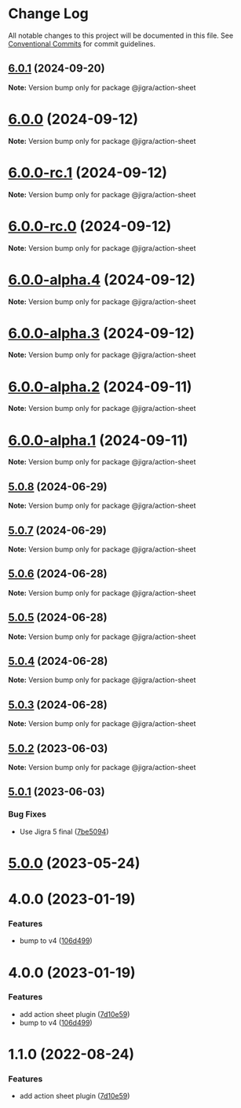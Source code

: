 # Change Log

All notable changes to this project will be documented in this file.
See [Conventional Commits](https://conventionalcommits.org) for commit guidelines.

## [6.0.1](https://github.com/familyjs/jigra-plugins/compare/@jigra/action-sheet@6.0.0...@jigra/action-sheet@6.0.1) (2024-09-20)

**Note:** Version bump only for package @jigra/action-sheet

# [6.0.0](https://github.com/familyjs/jigra-plugins/compare/@jigra/action-sheet@6.0.0-rc.1...@jigra/action-sheet@6.0.0) (2024-09-12)

**Note:** Version bump only for package @jigra/action-sheet

# [6.0.0-rc.1](https://github.com/familyjs/jigra-plugins/compare/@jigra/action-sheet@6.0.0-rc.0...@jigra/action-sheet@6.0.0-rc.1) (2024-09-12)

**Note:** Version bump only for package @jigra/action-sheet

# [6.0.0-rc.0](https://github.com/familyjs/jigra-plugins/compare/@jigra/action-sheet@6.0.0-alpha.4...@jigra/action-sheet@6.0.0-rc.0) (2024-09-12)

**Note:** Version bump only for package @jigra/action-sheet

# [6.0.0-alpha.4](https://github.com/familyjs/jigra-plugins/compare/@jigra/action-sheet@6.0.0-alpha.3...@jigra/action-sheet@6.0.0-alpha.4) (2024-09-12)

**Note:** Version bump only for package @jigra/action-sheet

# [6.0.0-alpha.3](https://github.com/familyjs/jigra-plugins/compare/@jigra/action-sheet@6.0.0-alpha.2...@jigra/action-sheet@6.0.0-alpha.3) (2024-09-12)

**Note:** Version bump only for package @jigra/action-sheet

# [6.0.0-alpha.2](https://github.com/familyjs/jigra-plugins/compare/@jigra/action-sheet@6.0.0-alpha.1...@jigra/action-sheet@6.0.0-alpha.2) (2024-09-11)

**Note:** Version bump only for package @jigra/action-sheet

# [6.0.0-alpha.1](https://github.com/familyjs/jigra-plugins/compare/@jigra/action-sheet@5.0.8...@jigra/action-sheet@6.0.0-alpha.1) (2024-09-11)

**Note:** Version bump only for package @jigra/action-sheet

## [5.0.8](https://github.com/familyjs/jigra-plugins/compare/@jigra/action-sheet@5.0.7...@jigra/action-sheet@5.0.8) (2024-06-29)

**Note:** Version bump only for package @jigra/action-sheet

## [5.0.7](https://github.com/familyjs/jigra-plugins/compare/@jigra/action-sheet@5.0.6...@jigra/action-sheet@5.0.7) (2024-06-29)

**Note:** Version bump only for package @jigra/action-sheet

## [5.0.6](https://github.com/familyjs/jigra-plugins/compare/@jigra/action-sheet@5.0.5...@jigra/action-sheet@5.0.6) (2024-06-28)

**Note:** Version bump only for package @jigra/action-sheet

## [5.0.5](https://github.com/familyjs/jigra-plugins/compare/@jigra/action-sheet@5.0.4...@jigra/action-sheet@5.0.5) (2024-06-28)

**Note:** Version bump only for package @jigra/action-sheet

## [5.0.4](https://github.com/familyjs/jigra-plugins/compare/@jigra/action-sheet@5.0.3...@jigra/action-sheet@5.0.4) (2024-06-28)

**Note:** Version bump only for package @jigra/action-sheet

## [5.0.3](https://github.com/familyjs/jigra-plugins/compare/@jigra/action-sheet@5.0.2...@jigra/action-sheet@5.0.3) (2024-06-28)

**Note:** Version bump only for package @jigra/action-sheet

## [5.0.2](https://github.com/familyjs/jigra-plugins/compare/@jigra/action-sheet@5.0.1...@jigra/action-sheet@5.0.2) (2023-06-03)

**Note:** Version bump only for package @jigra/action-sheet

## [5.0.1](https://github.com/familyjs/jigra-plugins/compare/@jigra/action-sheet@5.0.0...@jigra/action-sheet@5.0.1) (2023-06-03)

### Bug Fixes

- Use Jigra 5 final ([7be5094](https://github.com/familyjs/jigra-plugins/commit/7be509425c5cc9f21b1f9e78794b2c6b76ca7702))

# [5.0.0](https://github.com/familyjs/jigra-plugins/compare/@jigra/action-sheet@1.1.0...@jigra/action-sheet@5.0.0) (2023-05-24)

# 4.0.0 (2023-01-19)

### Features

- bump to v4 ([106d499](https://github.com/familyjs/jigra-plugins/commit/106d49991e82a0505a82571530b73fcda020e7e4))

# 4.0.0 (2023-01-19)

### Features

- add action sheet plugin ([7d10e59](https://github.com/navify/jigra-plugins/commit/7d10e596f8731f79d9fed4082a5d06db679a8522))
- bump to v4 ([106d499](https://github.com/navify/jigra-plugins/commit/106d49991e82a0505a82571530b73fcda020e7e4))

# 1.1.0 (2022-08-24)

### Features

- add action sheet plugin ([7d10e59](https://github.com/navify/jigra-plugins/commit/7d10e596f8731f79d9fed4082a5d06db679a8522))
